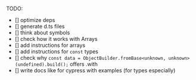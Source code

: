 TODO:

- [] optimize deps
- [] generate d.ts files
- [] think about symbols
- [] check how it works with Arrays
- [] add instructions for arrays
- [] add instructions for `const` types
- [] check why `const data = ObjectBuilder.fromBase<unknown, unknown>(undefined).build();` offers .with
- [] write docs like for cypress with examples (for types especially)
